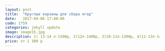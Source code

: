 ```yaml
---
layout: post
title:  "Круглые корзины для сбора ягод"
date:   2017-04-06 17:40:06
code: 1759
categories: jekyll update
image: image15.jpg
description: 1) 13-14 л-1500р, 2)12л-1400р, 3)10-11л-1300р, 4)12-13л-1400р
price: от 1 300 р
---
```


